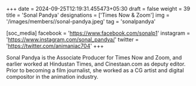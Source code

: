 +++
date = 2024-09-25T12:19:31.455473+05:30
draft = false
weight = 39
title = 'Sonal Pandya'
designations = ['Times Now & Zoom']
img = '/images/members//sonal-pandya.jpeg'
tag = 'sonalpandya'

[soc_media]
facebook = 'https://www.facebook.com/sonalp1'
instagram = 'https://www.instagram.com/sonal_pandya/'
twitter = 'https://twitter.com/animaniac704'
+++

Sonal Pandya is the Associate Producer for Times Now and Zoom, and earlier worked at Hindustan Times, and Cinestaan.com as deputy editor. Prior to becoming a film journalist, she worked as a CG artist and digital compositor in the animation industry.
